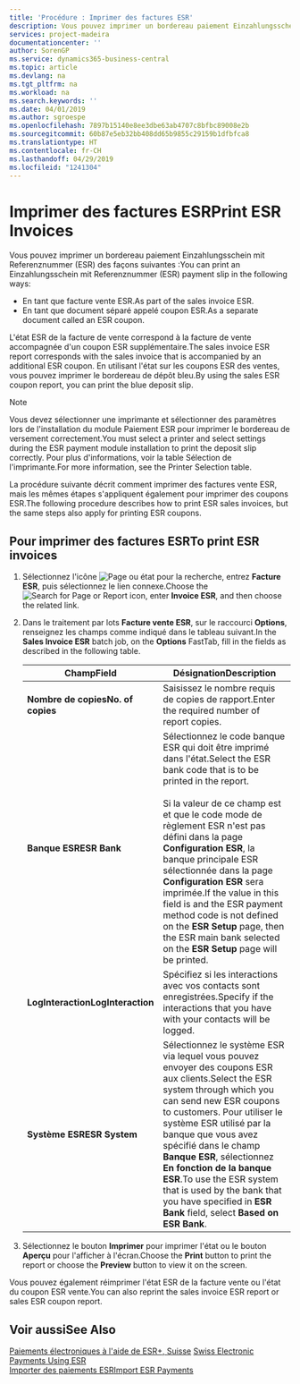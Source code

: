 ```yaml
---
title: 'Procédure : Imprimer des factures ESR'
description: Vous pouvez imprimer un bordereau paiement Einzahlungsschein mit Referenznummer (ESR) de plusieurs façons.
services: project-madeira
documentationcenter: ''
author: SorenGP
ms.service: dynamics365-business-central
ms.topic: article
ms.devlang: na
ms.tgt_pltfrm: na
ms.workload: na
ms.search.keywords: ''
ms.date: 04/01/2019
ms.author: sgroespe
ms.openlocfilehash: 7897b15140e8ee3dbe63ab4707c8bfbc89008e2b
ms.sourcegitcommit: 60b87e5eb32bb408dd65b9855c29159b1dfbfca8
ms.translationtype: HT
ms.contentlocale: fr-CH
ms.lasthandoff: 04/29/2019
ms.locfileid: "1241304"
---
```

# <a name="print-esr-invoices"></a><span data-ttu-id="a4dc0-103">Imprimer des factures ESR</span><span class="sxs-lookup"><span data-stu-id="a4dc0-103">Print ESR Invoices</span></span>
<span data-ttu-id="a4dc0-104">Vous pouvez imprimer un bordereau paiement Einzahlungsschein mit Referenznummer (ESR) des façons suivantes :</span><span class="sxs-lookup"><span data-stu-id="a4dc0-104">You can print an Einzahlungsschein mit Referenznummer (ESR) payment slip in the following ways:</span></span>  

- <span data-ttu-id="a4dc0-105">En tant que facture vente ESR.</span><span class="sxs-lookup"><span data-stu-id="a4dc0-105">As part of the sales invoice ESR.</span></span>  
- <span data-ttu-id="a4dc0-106">En tant que document séparé appelé coupon ESR.</span><span class="sxs-lookup"><span data-stu-id="a4dc0-106">As a separate document called an ESR coupon.</span></span>  

<span data-ttu-id="a4dc0-107">L'état ESR de la facture de vente correspond à la facture de vente accompagnée d'un coupon ESR supplémentaire.</span><span class="sxs-lookup"><span data-stu-id="a4dc0-107">The sales invoice ESR report corresponds with the sales invoice that is accompanied by an additional ESR coupon.</span></span> <span data-ttu-id="a4dc0-108">En utilisant l'état sur les coupons ESR des ventes, vous pouvez imprimer le bordereau de dépôt bleu.</span><span class="sxs-lookup"><span data-stu-id="a4dc0-108">By using the sales ESR coupon report, you can print the blue deposit slip.</span></span>  

> [!NOTE]  
>  <span data-ttu-id="a4dc0-109">Vous devez sélectionner une imprimante et sélectionner des paramètres lors de l'installation du module Paiement ESR pour imprimer le bordereau de versement correctement.</span><span class="sxs-lookup"><span data-stu-id="a4dc0-109">You must select a printer and select settings during the ESR payment module installation to print the deposit slip correctly.</span></span> <span data-ttu-id="a4dc0-110">Pour plus d'informations, voir la table Sélection de l'imprimante.</span><span class="sxs-lookup"><span data-stu-id="a4dc0-110">For more information, see the Printer Selection table.</span></span>  

<span data-ttu-id="a4dc0-111">La procédure suivante décrit comment imprimer des factures vente ESR, mais les mêmes étapes s'appliquent également pour imprimer des coupons ESR.</span><span class="sxs-lookup"><span data-stu-id="a4dc0-111">The following procedure describes how to print ESR sales invoices, but the same steps also apply for printing ESR coupons.</span></span>  

## <a name="to-print-esr-invoices"></a><span data-ttu-id="a4dc0-112">Pour imprimer des factures ESR</span><span class="sxs-lookup"><span data-stu-id="a4dc0-112">To print ESR invoices</span></span>  

1.  <span data-ttu-id="a4dc0-113">Sélectionnez l'icône ![Page ou état pour la recherche](../../media/ui-search/search_small.png "Page ou état pour la recherche"), entrez **Facture ESR**, puis sélectionnez le lien connexe.</span><span class="sxs-lookup"><span data-stu-id="a4dc0-113">Choose the ![Search for Page or Report](../../media/ui-search/search_small.png "Search for Page or Report icon") icon, enter **Invoice ESR**, and then choose the related link.</span></span>  
2.  <span data-ttu-id="a4dc0-114">Dans le traitement par lots **Facture vente ESR**, sur le raccourci **Options**, renseignez les champs comme indiqué dans le tableau suivant.</span><span class="sxs-lookup"><span data-stu-id="a4dc0-114">In the **Sales Invoice ESR** batch job, on the **Options** FastTab, fill in the fields as described in the following table.</span></span>  

    |<span data-ttu-id="a4dc0-115">Champ</span><span class="sxs-lookup"><span data-stu-id="a4dc0-115">Field</span></span>|<span data-ttu-id="a4dc0-116">Désignation</span><span class="sxs-lookup"><span data-stu-id="a4dc0-116">Description</span></span>|  
    |---------------------------------|---------------------------------------|  
    |<span data-ttu-id="a4dc0-117">**Nombre de copies**</span><span class="sxs-lookup"><span data-stu-id="a4dc0-117">**No. of copies**</span></span>|<span data-ttu-id="a4dc0-118">Saisissez le nombre requis de copies de rapport.</span><span class="sxs-lookup"><span data-stu-id="a4dc0-118">Enter the required number of report copies.</span></span>|  
    |<span data-ttu-id="a4dc0-119">**Banque ESR**</span><span class="sxs-lookup"><span data-stu-id="a4dc0-119">**ESR Bank**</span></span>|<span data-ttu-id="a4dc0-120">Sélectionnez le code banque ESR qui doit être imprimé dans l'état.</span><span class="sxs-lookup"><span data-stu-id="a4dc0-120">Select the ESR bank code that is to be printed in the report.</span></span><br /><br /> <span data-ttu-id="a4dc0-121">Si la valeur de ce champ est <Blank> et que le code mode de règlement ESR n'est pas défini dans la page **Configuration ESR**, la banque principale ESR sélectionnée dans la page **Configuration ESR** sera imprimée.</span><span class="sxs-lookup"><span data-stu-id="a4dc0-121">If the value in this field is <Blank> and the ESR payment method code is not defined on the **ESR Setup** page, then the ESR main bank selected on the **ESR Setup** page will be printed.</span></span>|  
    |<span data-ttu-id="a4dc0-122">**LogInteraction**</span><span class="sxs-lookup"><span data-stu-id="a4dc0-122">**LogInteraction**</span></span>|<span data-ttu-id="a4dc0-123">Spécifiez si les interactions avec vos contacts sont enregistrées.</span><span class="sxs-lookup"><span data-stu-id="a4dc0-123">Specify if the interactions that you have with your contacts will be logged.</span></span>|  
    |<span data-ttu-id="a4dc0-124">**Système ESR**</span><span class="sxs-lookup"><span data-stu-id="a4dc0-124">**ESR System**</span></span>|<span data-ttu-id="a4dc0-125">Sélectionnez le système ESR via lequel vous pouvez envoyer des coupons ESR aux clients.</span><span class="sxs-lookup"><span data-stu-id="a4dc0-125">Select the ESR system through which you can send new ESR coupons to customers.</span></span> <span data-ttu-id="a4dc0-126">Pour utiliser le système ESR utilisé par la banque que vous avez spécifié dans le champ **Banque ESR**, sélectionnez **En fonction de la banque ESR**.</span><span class="sxs-lookup"><span data-stu-id="a4dc0-126">To use the ESR system that is used by the bank that you have specified in **ESR Bank** field, select **Based on ESR Bank**.</span></span>|  

3.  <span data-ttu-id="a4dc0-127">Sélectionnez le bouton **Imprimer** pour imprimer l'état ou le bouton **Aperçu** pour l'afficher à l'écran.</span><span class="sxs-lookup"><span data-stu-id="a4dc0-127">Choose the **Print** button to print the report or choose the **Preview** button to view it on the screen.</span></span>  

<span data-ttu-id="a4dc0-128">Vous pouvez également réimprimer l'état ESR de la facture vente ou l'état du coupon ESR vente.</span><span class="sxs-lookup"><span data-stu-id="a4dc0-128">You can also reprint the sales invoice ESR report or sales ESR coupon report.</span></span>  

## <a name="see-also"></a><span data-ttu-id="a4dc0-129">Voir aussi</span><span class="sxs-lookup"><span data-stu-id="a4dc0-129">See Also</span></span>  
 <span data-ttu-id="a4dc0-130">[Paiements électroniques à l'aide de ESR+, Suisse](swiss-electronic-payments-using-esr.md) </span><span class="sxs-lookup"><span data-stu-id="a4dc0-130">[Swiss Electronic Payments Using ESR](swiss-electronic-payments-using-esr.md) </span></span>  
 [<span data-ttu-id="a4dc0-131">Importer des paiements ESR</span><span class="sxs-lookup"><span data-stu-id="a4dc0-131">Import ESR Payments</span></span>](how-to-import-esr-payments.md)
